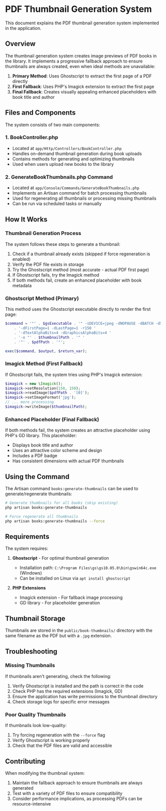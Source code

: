 # PDF Thumbnail Generation System

This document explains the PDF thumbnail generation system implemented in the application.

## Overview

The thumbnail generation system creates image previews of PDF books in the library. It implements a progressive fallback approach to ensure thumbnails are always created, even when ideal methods are unavailable:

1. **Primary Method**: Uses Ghostscript to extract the first page of a PDF directly
2. **First Fallback**: Uses PHP's Imagick extension to extract the first page
3. **Final Fallback**: Creates visually appealing enhanced placeholders with book title and author

## Files and Components

The system consists of two main components:

### 1. BookController.php

-   Located at `app/Http/Controllers/BookController.php`
-   Handles on-demand thumbnail generation during book uploads
-   Contains methods for generating and optimizing thumbnails
-   Used when users upload new books to the library

### 2. GenerateBookThumbnails.php Command

-   Located at `app/Console/Commands/GenerateBookThumbnails.php`
-   Implements an Artisan command for batch processing thumbnails
-   Used for regenerating all thumbnails or processing missing thumbnails
-   Can be run via scheduled tasks or manually

## How It Works

### Thumbnail Generation Process

The system follows these steps to generate a thumbnail:

1. Check if a thumbnail already exists (skipped if force regeneration is enabled)
2. Verify the PDF file exists in storage
3. Try the Ghostscript method (most accurate - actual PDF first page)
4. If Ghostscript fails, try the Imagick method
5. If both methods fail, create an enhanced placeholder with book metadata

### Ghostscript Method (Primary)

This method uses the Ghostscript executable directly to render the first page:

```php
$command = '"' . $gsExecutable . '" -sDEVICE=jpeg -dNOPAUSE -dBATCH -dSAFER '
    . '-dFirstPage=1 -dLastPage=1 -r150 '
    . '-dTextAlphaBits=4 -dGraphicsAlphaBits=4 '
    . '-o "' . $thumbnailPath . '" '
    . '"' . $pdfPath . '"';

exec($command, $output, $return_var);
```

### Imagick Method (First Fallback)

If Ghostscript fails, the system tries using PHP's Imagick extension:

```php
$imagick = new \Imagick();
$imagick->setResolution(150, 150);
$imagick->readImage($pdfPath . '[0]');
$imagick->setImageFormat('jpg');
// ... more processing
$imagick->writeImage($thumbnailPath);
```

### Enhanced Placeholder (Final Fallback)

If both methods fail, the system creates an attractive placeholder using PHP's GD library. This placeholder:

-   Displays book title and author
-   Uses an attractive color scheme and design
-   Includes a PDF badge
-   Has consistent dimensions with actual PDF thumbnails

## Using the Command

The Artisan command `books:generate-thumbnails` can be used to generate/regenerate thumbnails:

```bash
# Generate thumbnails for all books (skip existing)
php artisan books:generate-thumbnails

# Force regenerate all thumbnails
php artisan books:generate-thumbnails --force
```

## Requirements

The system requires:

1. **Ghostscript** - For optimal thumbnail generation

    - Installation path: `C:\Program Files\gs\gs10.05.0\bin\gswin64c.exe` (Windows)
    - Can be installed on Linux via `apt install ghostscript`

2. **PHP Extensions**
    - Imagick extension - For fallback image processing
    - GD library - For placeholder generation

## Thumbnail Storage

Thumbnails are stored in the `public/book-thumbnails/` directory with the same filename as the PDF but with a `.jpg` extension.

## Troubleshooting

### Missing Thumbnails

If thumbnails aren't generating, check the following:

1. Verify Ghostscript is installed and the path is correct in the code
2. Check PHP has the required extensions (Imagick, GD)
3. Ensure the application has write permissions to the thumbnail directory
4. Check storage logs for specific error messages

### Poor Quality Thumbnails

If thumbnails look low-quality:

1. Try forcing regeneration with the `--force` flag
2. Verify Ghostscript is working properly
3. Check that the PDF files are valid and accessible

## Contributing

When modifying the thumbnail system:

1. Maintain the fallback approach to ensure thumbnails are always generated
2. Test with a variety of PDF files to ensure compatibility
3. Consider performance implications, as processing PDFs can be resource-intensive
